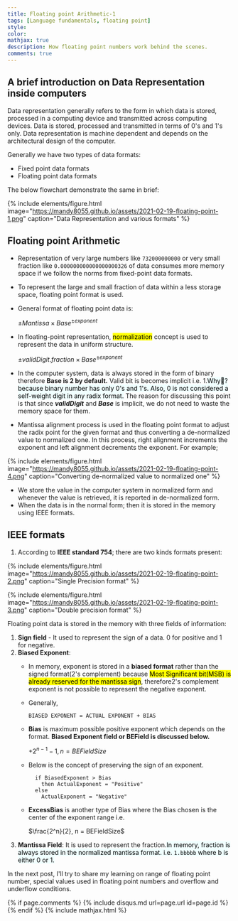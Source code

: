 ```yaml
---
title: Floating point Arithmetic-1
tags: [Language fundamentals, floating point]
style:
color:
mathjax: true
description: How floating point numbers work behind the scenes.
comments: true
---
```


## A brief introduction on Data Representation inside computers

Data representation generally refers to the form in which data is stored, processed in a computing device and transmitted across computing devices. Data is stored, processed and transmitted in terms of 0's and 1's only. Data representation is machine dependent and depends on the architectural design of the computer.

Generally we have two types of data formats:
- Fixed point data formats
- Floating point data formats

The below flowchart demonstrate the same in brief:

{% include elements/figure.html image="https://mandy8055.github.io/assets/2021-02-19-floating-point-1.png" caption="Data Representation and various formats" %}

## Floating point Arithmetic

- Representation of very large numbers like <code>732000000000</code> or very small fraction like <code>0.000000000000000000326</code> of data consumes more memory space if we follow the norms from fixed-point data formats.
- To represent the large and small fraction of data within a less storage space, floating point format is used.
- General format of floating point data is:
  
    $\pm Mantissa \times Base^{\pm exponent}$

- In floating-point representation, <mark style="background-color: yellow">normalization</mark> concept is used to represent the data in uniform structure.

    $\pm validDigit.fraction \times Base^{\pm exponent}$

- In the computer system, data is always stored in the form of binary therefore **Base is 2 by default.** Valid bit is becomes implicit i.e. 1.<mark style="background-color: azure">Why:thinking:?because binary number has only 0's and 1's. Also, 0 is not considered a self-weight digit in any radix format.</mark> The reason for discussing this point is that since _**validDigit**_ and _**Base**_ is implicit, we do not need to waste the memory space for them.
- Mantissa alignment process is used in the floating point format to adjust the radix point for the given format and thus converting a de-normalized value to normalized one. In this process, right alignment increments the exponent and left alignment decrements the exponent. For example;

{% include elements/figure.html image="https://mandy8055.github.io/assets/2021-02-19-floating-point-4.png" caption="Converting de-normalized value to normalized one" %}

- We store the value in the computer system in normalized form and whenever the value is retrieved, it is reported in de-normalized form.
- When the data is in the normal form; then it is stored in the memory using IEEE formats.

## IEEE formats

1. According to **IEEE standard 754**; there are two kinds formats present:

{% include elements/figure.html image="https://mandy8055.github.io/assets/2021-02-19-floating-point-2.png" caption="Single Precision format" %}

{% include elements/figure.html image="https://mandy8055.github.io/assets/2021-02-19-floating-point-3.png" caption="Double precision format" %}

Floating point data is stored in the memory with three fields of information:
  
  1. **Sign field** - It used to represent the sign of a data. 0 for positive and 1 for negative.
  2. **Biased Exponent**:
      *  In memory, exponent is stored in a **biased format** rather than the signed format(2's complement) because <mark style="background-color: yellow">Most Significant bit(MSB) is already reserved for the mantissa sign</mark>, therefore2's complement exponent is not possible to represent the negative exponent.
      *  Generally,
        
            ```BIASED EXPONENT = ACTUAL EXPONENT + BIAS```

      * **Bias** is maximum possible positive exponent which depends on the format. **Biased Exponent field or BEField is discussed below.** 
  
        $+2^{n - 1} - 1, n = BEFieldSize$
   
      * Below is the concept of preserving the sign of an exponent.
        ```shell
          if BiasedExponent > Bias
            then ActualExponent = "Positive"
          else
            ActualExponent = "Negative"
        ```
        
      * **ExcessBias** is another type of Bias where the Bias chosen is the center of the exponent range i.e.
  
         $\frac{2^n}{2}, n = BEFieldSize$
  3. **Mantissa Field**: It is used to represent the fraction.<mark style="background-color: azure">In memory, fraction is always stored in the normalized mantissa format. i.e. <code>1.bbbbb</code> where b is either 0 or 1.</mark>

In the next post, I'll try to share my learning on range of floating point number, special values used in floating point numbers and overflow and underflow conditions.

{% if page.comments %} {% include disqus.md url=page.url id=page.id %} {% endif %}
{% include mathjax.html %}
